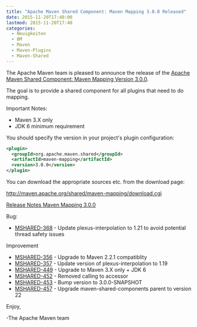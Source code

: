 ```yaml
---
title: "Apache Maven Shared Component: Maven Mapping 3.0.0 Released"
date: 2015-11-20T17:40:00
lastmod: 2015-11-20T17:40
categories:
  - Neuigkeiten
  - BM
  - Maven
  - Maven-Plugins
  - Maven-Shared
---
```

The Apache Maven team is pleased to announce the release of the 
[Apache Maven Shared Component: Maven Mapping Version 3.0.0](http://maven.apache.org/shared/maven-mapping/).

The goal is to provide a shared component for all plugins that need to do
mapping.
 
Important Notes:

 * Maven 3.X only
 * JDK 6 minimum requirement

You should specify the version in your project's plugin configuration:

``` xml 
<plugin>
  <groupId>org.apache.maven.shared</groupId>
  <artifactId>maven-mapping</artifactId>
  <version>3.0.0</version>
</plugin>
```

You can download the appropriate sources etc. from the download page:
 
http://maven.apache.org/shared/maven-mapping/download.cgi

<!-- more -->
 
[Release Notes Maven Mapping 3.0.0](https://issues.apache.org/jira/secure/ReleaseNote.jspa?projectId=12317922&amp;version=12333967)


Bug:

 * [MSHARED-368](https://issues.apache.org/jira/browse/MSHARED-368) -  Update plexus-interpolation to 1.21 to avoid potential thread safety issues

Improvement

 * [MSHARED-356](https://issues.apache.org/jira/browse/MSHARED-356) -  Upgrade to Maven 2.2.1 compatiblity
 * [MSHARED-357](https://issues.apache.org/jira/browse/MSHARED-357) -  Update version of plexus-interpolation to 1.19
 * [MSHARED-449](https://issues.apache.org/jira/browse/MSHARED-449) -  Upgrade to Maven 3.X only + JDK 6
 * [MSHARED-452](https://issues.apache.org/jira/browse/MSHARED-452) -  Removed calling to accessor
 * [MSHARED-453](https://issues.apache.org/jira/browse/MSHARED-453) -  Bump version to 3.0.0-SNAPSHOT
 * [MSHARED-457](https://issues.apache.org/jira/browse/MSHARED-457) -  Upgrade maven-shared-components parent to version 22
 
Enjoy,
 
-The Apache Maven team
